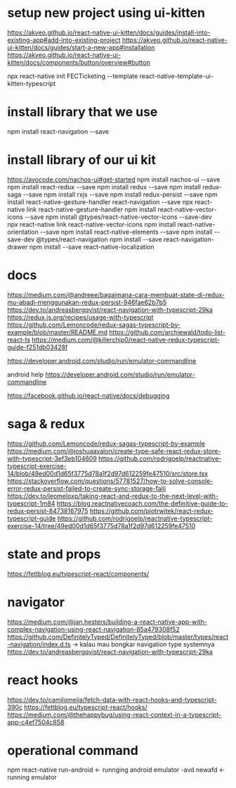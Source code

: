 # setup new project using ui-kitten
https://akveo.github.io/react-native-ui-kitten/docs/guides/install-into-existing-app#add-into-existing-project
https://akveo.github.io/react-native-ui-kitten/docs/guides/start-a-new-app#installation
https://akveo.github.io/react-native-ui-kitten/docs/components/button/overview#button

npx react-native init FECTicketing --template react-native-template-ui-kitten-typescript

# install library that we use
npm install react-navigation --save

# install library of our ui kit
https://avocode.com/nachos-ui#get-started
npm install nachos-ui --save
npm install react-redux --save
npm install redux --save
npm install redux-saga --save
npm install rxjs --save
npm install redux-persist --save 
npm install react-native-gesture-handler react-navigation --save
npx react-native link react-native-gesture-handler
npm install react-native-vector-icons --save
npm install @types/react-native-vector-icons --save-dev  
npx react-native link react-native-vector-icons
npm install react-native-orientation --save
npm install react-native-elements --save
npm install --save-dev @types/react-navigation
npm install --save react-navigation-drawer
npm install --save react-native-localization

# docs
https://medium.com/@andreee/bagaimana-cara-membuat-state-di-redux-mu-abadi-menggunakan-redux-persist-946fae62b7b5
https://dev.to/andreasbergqvist/react-navigation-with-typescript-29ka
https://redux.js.org/recipes/usage-with-typescript
https://github.com/Lemoncode/redux-sagas-typescript-by-example/blob/master/README.md
https://github.com/archiewald/todo-list-react-ts
https://medium.com/@killerchip0/react-native-redux-typescript-guide-f251db03428f

https://developer.android.com/studio/run/emulator-commandline

android help
https://developer.android.com/studio/run/emulator-commandline

https://facebook.github.io/react-native/docs/debugging

# saga & redux
https://github.com/Lemoncode/redux-sagas-typescript-by-example
https://medium.com/@joshuaavalon/create-type-safe-react-redux-store-with-typescript-3ef3eb104609
https://github.com/rodrigoelp/reactnative-typescript-exercise-14/blob/49ed00d1d65f3775d78a1f2d97d612259fe47510/src/store.tsx
https://stackoverflow.com/questions/57781527/how-to-solve-console-error-redux-persist-failed-to-create-sync-storage-falli
https://dev.to/leomeloxp/taking-react-and-redux-to-the-next-level-with-typescript-1m84
https://blog.reactnativecoach.com/the-definitive-guide-to-redux-persist-84738167975
https://github.com/piotrwitek/react-redux-typescript-guide
https://github.com/rodrigoelp/reactnative-typescript-exercise-14/tree/49ed00d1d65f3775d78a1f2d97d612259fe47510
# state and props
https://fettblog.eu/typescript-react/components/
# navigator
https://medium.com/@jan.hesters/building-a-react-native-app-with-complex-navigation-using-react-navigation-85a479308f52
https://github.com/DefinitelyTyped/DefinitelyTyped/blob/master/types/react-navigation/index.d.ts -> kalau mau bongkar navigation type systemnya
https://dev.to/andreasbergqvist/react-navigation-with-typescript-29ka
# react hooks
https://dev.to/camilomejia/fetch-data-with-react-hooks-and-typescript-390c
https://fettblog.eu/typescript-react/hooks/
https://medium.com/@thehappybug/using-react-context-in-a-typescript-app-c4ef7504c858

# operational command
npm react-native run-android <- runnging android
emulator -avd newafd <- running emulator